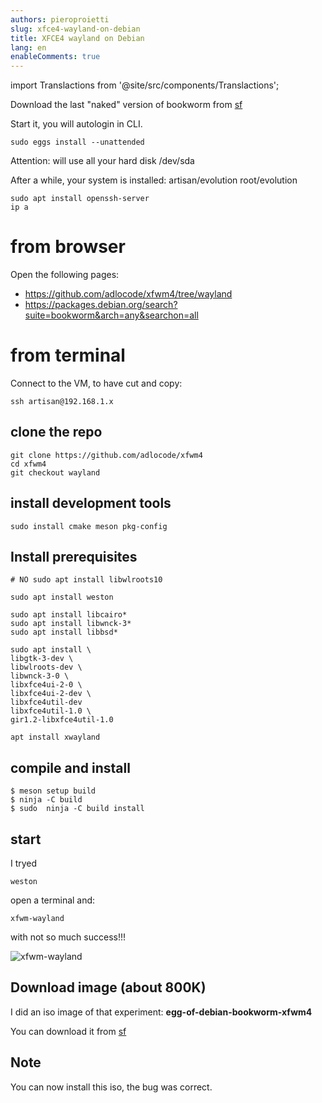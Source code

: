 ```yaml
---
authors: pieroproietti
slug: xfce4-wayland-on-debian
title: XFCE4 wayland on Debian
lang: en
enableComments: true
---
```

import Translactions from '@site/src/components/Translactions';

<Translactions />

Download the last "naked" version of bookworm from [sf](https://sourceforge.net/projects/penguins-eggs/files/ISOS/debian/bookworm/)

Start it, you will autologin in CLI.

```sudo eggs install --unattended```

Attention: will use all your hard disk /dev/sda

After a while, your system is installed: artisan/evolution root/evolution
```
sudo apt install openssh-server
ip a
```

# from browser

Open the following pages:
* https://github.com/adlocode/xfwm4/tree/wayland
* https://packages.debian.org/search?suite=bookworm&arch=any&searchon=all


# from terminal
Connect to the VM, to have cut and copy: 
```
ssh artisan@192.168.1.x
```

## clone the repo

```
git clone https://github.com/adlocode/xfwm4
cd xfwm4
git checkout wayland
```

## install development tools
```
sudo install cmake meson pkg-config
```

## Install prerequisites

```
# NO sudo apt install libwlroots10

sudo apt install weston

sudo apt install libcairo*
sudo apt install libwnck-3*
sudo apt install libbsd*

sudo apt install \
libgtk-3-dev \
libwlroots-dev \
libwnck-3-0 \
libxfce4ui-2-0 \
libxfce4ui-2-dev \
libxfce4util-dev
libxfce4util-1.0 \
gir1.2-libxfce4util-1.0

apt install xwayland

```

## compile and install

```
$ meson setup build
$ ninja -C build
$ sudo  ninja -C build install
```

## start
I tryed
```
weston
```
open a terminal and:
```
xfwm-wayland
```

with not so much success!!!

![xfwm-wayland](/images/xfwm-wayland.png)

## Download image (about 800K)
I did an iso image of that experiment: **egg-of-debian-bookworm-xfwm4**

You can download it from [sf](https://sourceforge.net/projects/penguins-eggs/files/ISOS/debian/bookworm/)

## Note

You can now install this iso, the bug was correct.


